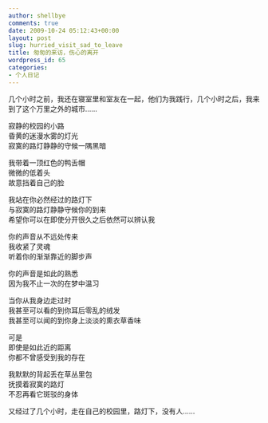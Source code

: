 ```yaml
---
author: shellbye
comments: true
date: 2009-10-24 05:12:43+00:00
layout: post
slug: hurried_visit_sad_to_leave
title: 匆匆的来访，伤心的离开
wordpress_id: 65
categories:
- 个人日记
---
```


几个小时之前，我还在寝室里和室友在一起，他们为我践行，几个小时之后，我来到了这个万里之外的城市……  
  
  
寂静的校园的小路  
昏黄的迷漫水雾的灯光  
寂寞的路灯静静的守候一隅黑暗  
  
  
我带着一顶红色的鸭舌帽  
微微的低着头  
故意挡着自己的脸  
  
  
我站在你必然经过的路灯下  
与寂寞的路灯静静守候你的到来  
希望你可以在即使分开很久之后依然可以辨认我  
  
  
你的声音从不远处传来  
我收紧了灵魂  
听着你的渐渐靠近的脚步声  
  
  
你的声音是如此的熟悉  
因为我不止一次的在梦中温习  
  
  
当你从我身边走过时  
我甚至可以看的到你耳后零乱的绒发  
我甚至可以闻的到你身上淡淡的熏衣草香味  
  
  
可是  
即使是如此近的距离  
你都不曾感受到我的存在  
  
  
我默默的背起丢在草丛里包  
抚摸着寂寞的路灯  
不忍再看它斑驳的身体  
  
  
又经过了几个小时，走在自己的校园里，路灯下，没有人……
